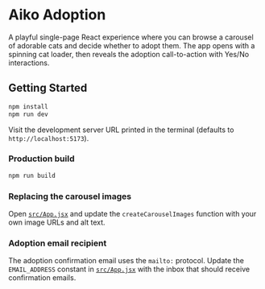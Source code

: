 # Aiko Adoption

A playful single-page React experience where you can browse a carousel of adorable cats and decide whether to adopt them. The app opens with a spinning cat loader, then reveals the adoption call-to-action with Yes/No interactions.

## Getting Started

```bash
npm install
npm run dev
```

Visit the development server URL printed in the terminal (defaults to `http://localhost:5173`).

### Production build

```bash
npm run build
```

### Replacing the carousel images

Open [`src/App.jsx`](src/App.jsx) and update the `createCarouselImages` function with your own image URLs and alt text.

### Adoption email recipient

The adoption confirmation email uses the `mailto:` protocol. Update the `EMAIL_ADDRESS` constant in [`src/App.jsx`](src/App.jsx) with the inbox that should receive confirmation emails.
